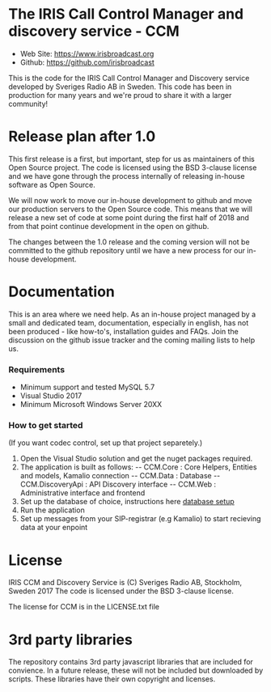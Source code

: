 The IRIS Call Control Manager and discovery service - CCM
=========================================================

* Web Site: https://www.irisbroadcast.org
* Github: https://github.com/irisbroadcast

This is the code for the IRIS Call Control Manager and Discovery
service developed by Sveriges Radio AB in Sweden. This code has
been in production for many years and we're proud to share it
with a larger community!

Release plan after 1.0
======================

This first release is a first, but important, step for us as
maintainers of this Open Source project. The code is licensed
using the BSD 3-clause license and we have gone through the process
internally of releasing in-house software as Open Source.

We will now work to move our in-house development to github
and move our production servers to the Open Source code. This
means that we will release a new set of code at some point
during the first half of 2018 and from that point continue
development in the open on github.

The changes between the 1.0 release and the coming version will
not be committed to the github repository until we have a new
process for our in-house development.

Documentation
=============
This is an area where we need help. As an in-house project
managed by a small and dedicated team, documentation, especially
in english, has not been produced - like how-to's, installation
guides and FAQs. Join the discussion on the github issue tracker
and the coming mailing lists to help us. 

### Requirements

- Minimum support and tested MySQL 5.7
- Visual Studio 2017
- Minimum Microsoft Windows Server 20XX

### How to get started

(If you want codec control, set up that project separetely.)

1. Open the Visual Studio solution and get the nuget packages required.
2. The application is built as follows:
-- CCM.Core			: Core Helpers, Entities and models, Kamalio connection
-- CCM.Data			: Database
-- CCM.DiscoveryApi : API Discovery interface
-- CCM.Web			: Administrative interface and frontend
4. Set up the database of choice, instructions here [database setup](CCM.Data/README.md)
4. Run the application
5. Set up messages from your SIP-registrar (e.g Kamalio) to start recieving data at your enpoint

License
=======

IRIS CCM and Discovery Service is (C) Sveriges Radio AB, Stockholm, Sweden 2017
The code is licensed under the BSD 3-clause license.

The license for CCM is in the LICENSE.txt file

3rd party libraries
===================
The repository contains 3rd party javascript libraries that are included
for convience. In a future release, these will not be included
but downloaded by scripts. These libraries have their own
copyright and licenses.
